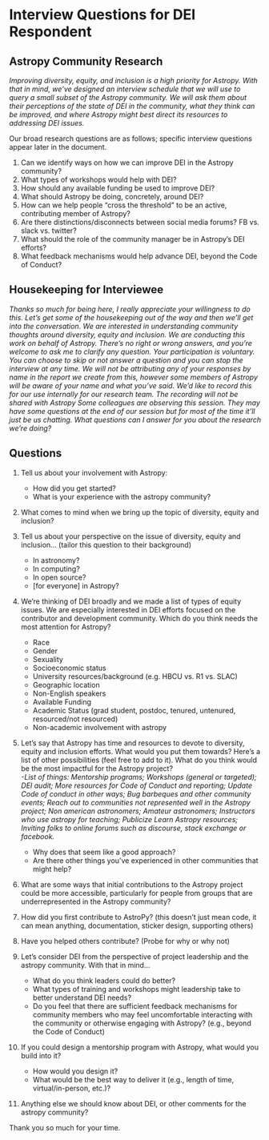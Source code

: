 # Interview Questions for DEI Respondent

## Astropy Community Research

_Improving diversity, equity, and inclusion is a high priority for Astropy. With that in mind, we’ve designed an interview schedule that we will use to query a small subset of the Astropy community. We will ask them about their perceptions of the state of DEI in the community, what they think can be improved, and where Astropy might best direct its resources to addressing DEI issues._ 

Our broad research questions are as follows; specific interview questions appear later in the document.

1.   Can we identify ways on how we can improve DEI in the Astropy community?
2.   What types of workshops would help with DEI?
3.   How should any available funding be used to improve DEI?
4.   What should Astropy be doing, concretely, around DEI?
5.   How can we help people “cross the threshold” to be an active, contributing member of Astropy?
6.   Are there distinctions/disconnects between social media forums? FB vs. slack vs. twitter?
7.   What should the role of the community manager be in Astropy’s DEI efforts?
8.   What feedback mechanisms would help advance DEI, beyond the Code of Conduct?

## Housekeeping for Interviewee

_Thanks so much for being here, I really appreciate your willingness to do this. 
Let’s get some of the housekeeping out of the way and then we’ll get into the conversation. 
We are interested in understanding community thoughts around diversity, equity and inclusion. 
We are conducting this work on behalf of Astropy.
There’s no right or wrong answers, and you’re welcome to ask me to clarify any question. 
Your participation is voluntary. You can choose to skip or not answer a question and you can stop the interview at any time. 
We will not be attributing any of your responses by name in the report we create from this, however some members of Astropy will be aware of your name and what you’ve said. 
We’d like to record this for our use internally for our research team. The recording will not be shared with Astropy 
Some colleagues are observing this session. They may have some questions at the end of our session but for most of the time it’ll just be us chatting.
What questions can I answer for you about the research we’re doing?_

## Questions 

1. Tell us about your involvement with Astropy:
    - How did you get started?
    - What is your experience with the astropy community?
  
2. What comes to mind when we bring up the topic of diversity, equity and inclusion?
   
3. Tell us about your perspective on the issue of diversity, equity and inclusion… (tailor this question to their background) 
    - In astronomy?
    - In computing?
    - In open source?
    - [for everyone] in Astropy?

4. We’re thinking of DEI broadly and we made a list of types of equity issues. We are especially interested in DEI efforts focused on the contributor and development community.  Which do you think needs the most attention for Astropy? 
    - Race
    - Gender
    - Sexuality
    - Socioeconomic status 
    - University resources/background  (e.g. HBCU vs. R1 vs. SLAC) 
    - Geographic location
    - Non-English speakers
    - Available Funding 
    - Academic Status (grad student, postdoc, tenured, untenured, resourced/not resourced) 
    - Non-academic involvement with astropy

5. Let’s say that Astropy has time and resources to devote to diversity, equity and inclusion efforts. What would you put them towards?
Here’s a list of other possibilities (feel free to add to it). What do you think would be the most impactful for the Astropy project?  
    _-List of things: Mentorship programs; Workshops (general or targeted); DEI audit; More resources for Code of Conduct and reporting; Update Code of conduct in other ways; Bug barbeques and other community events; Reach out to communities not represented well in the Astropy project; Non american astronomers; Amateur astronomers; Instructors who use astropy for teaching; Publicize Learn Astropy resources; Inviting folks to online forums such as  discourse, stack exchange or facebook._
    - Why does that seem like a good approach? 
    - Are there other things you’ve experienced in other communities that might help?
 
6. What are some ways that initial contributions to the Astropy project could be more accessible, particularly for people from groups that are underrepresented in the Astropy community? 

7. How did you first contribute to AstroPy? (this doesn’t just mean code, it can mean anything, documentation, sticker design, supporting others) 

8. Have you helped others contribute? (Probe for why or why not)

9. Let’s consider DEI from the perspective of project leadership and the astropy community. With that in mind…
    - What do you think leaders could do better? 
    - What types of training and workshops might leadership take to better understand DEI needs?
    - Do you feel that there are sufficient feedback mechanisms for community members who may feel uncomfortable interacting with the community or otherwise engaging with Astropy? (e.g., beyond the Code of Conduct) 

10. If you could design  a mentorship program with Astropy, what would you build into it? 
    - How would you design it? 
    - What would be the best way to deliver it (e.g., length of time, virtual/in-person, etc.)?

11. Anything else we should know about DEI, or other comments for the astropy community? 

Thank you so much for your time. 
